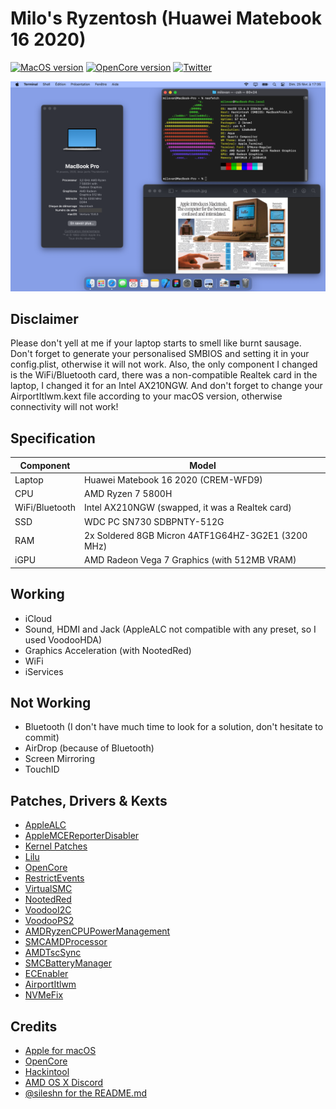 # Milo's Ryzentosh (Huawei Matebook 16 2020)

[![MacOS version](https://img.shields.io/badge/Ventura-13.6.3-informational.svg)](https://www.apple.com/macos)
[![OpenCore version](https://img.shields.io/badge/OpenCore-0.9.8-informational.svg)](https://github.com/acidanthera/OpenCorePkg)
[![Twitter](https://img.shields.io/twitter/url/https/twitter.com/milovanpms.svg?style=social&label=%20%40milovanpms)](https://twitter.com/milovanpms)

<p align="center"><a href="https://raw.githubusercontent.com/milovanpms/ryzentosh-matebook16/main/screenshot.png" target="_blank">
<img src="https://raw.githubusercontent.com/milovanpms/ryzentosh-matebook16/main/screenshot.png" alt="baguette" width="800"/></a></p>


## Disclaimer
Please don't yell at me if your laptop starts to smell like burnt sausage. Don't forget to generate your personalised SMBIOS and setting it in your config.plist, otherwise it will not work.
Also, the only component I changed is the WiFi/Bluetooth card, there was a non-compatible Realtek card in the laptop, I changed it for an Intel AX210NGW.
And don't forget to change your AirportItlwm.kext file according to your macOS version, otherwise connectivity will not work!


## Specification

| Component        | Model                                              |
| ---------------- | ---------------------------------------------------|
| Laptop           | Huawei Matebook 16 2020 (CREM-WFD9)                |
| CPU              | AMD Ryzen 7 5800H                                  |
| WiFi/Bluetooth   | Intel AX210NGW (swapped, it was a Realtek card)    |
| SSD              | WDC PC SN730 SDBPNTY-512G                          |
| RAM              | 2x Soldered 8GB Micron 4ATF1G64HZ-3G2E1 (3200 MHz) |
| iGPU             | AMD Radeon Vega 7 Graphics (with 512MB VRAM)       |


## Working

* iCloud 
* Sound, HDMI and Jack (AppleALC not compatible with any preset, so I used VoodooHDA)
* Graphics Acceleration (with NootedRed)
* WiFi
* iServices

## Not Working

* Bluetooth (I don't have much time to look for a solution, don't hesitate to commit)
* AirDrop (because of Bluetooth)
* Screen Mirroring
* TouchID


## Patches, Drivers & Kexts

* [AppleALC](https://github.com/acidanthera/AppleALC)
* [AppleMCEReporterDisabler](https://github.com/acidanthera/bugtracker/files/3703498/AppleMCEReporterDisabler.kext.zip)
* [Kernel Patches](https://github.com/AMD-OSX/AMD_Vanilla)
* [Lilu](https://github.com/acidanthera/Lilu)
* [OpenCore](https://github.com/acidanthera/OpenCorePkg)
* [RestrictEvents](https://github.com/acidanthera/RestrictEvents)
* [VirtualSMC](https://github.com/acidanthera/VirtualSMC)
* [NootedRed](https://github.com/ChefKissInc/NootedRed)
* [VoodooI2C](https://github.com/VoodooI2C/VoodooI2C)
* [VoodooPS2](https://github.com/acidanthera/VoodooPS2)
* [AMDRyzenCPUPowerManagement](https://github.com/trulyspinach/SMCAMDProcessor)
* [SMCAMDProcessor](https://github.com/trulyspinach/SMCAMDProcessor)
* [AMDTscSync](https://github.com/naveenkrdy/AmdTscSync)
* [SMCBatteryManager](https://github.com/acidanthera/VirtualSMC)
* [ECEnabler](https://github.com/1Revenger1/ECEnabler)
* [AirportItlwm](https://github.com/OpenIntelWireless/itlwm)
* [NVMeFix](https://github.com/acidanthera/NVMeFix)


## Credits

* [Apple for macOS](https://apple.com)
* [OpenCore](https://dortania.github.io/OpenCore-Install-Guide)
* [Hackintool](https://github.com/benbaker76/Hackintool)
* [AMD OS X Discord](https://discord.com/invite/EfCYAJW)
* [@sileshn for the README.md](https://github.com/sileshn/Ryzentosh)
